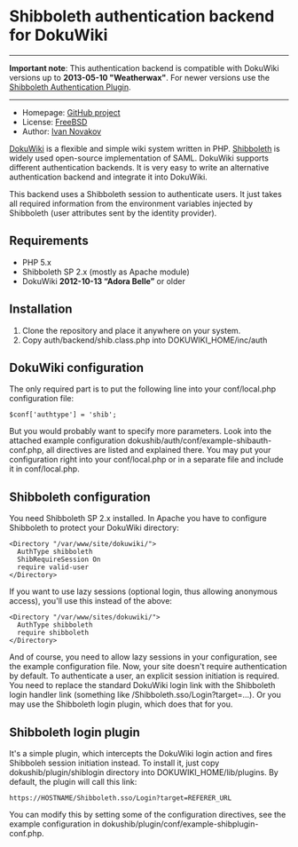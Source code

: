 Shibboleth authentication backend for DokuWiki
==============================================

---
__Important note__: This authentication backend is compatible with DokuWiki versions up to __2013-05-10 "Weatherwax"__. For newer versions use the [Shibboleth Authentication Plugin](https://github.com/ivan-novakov/dokuwiki-shibboleth-auth).

---

* Homepage: [GitHub project][homepage]
* License: [FreeBSD][license]
* Author: [Ivan Novakov][contact]

[DokuWiki][dokuwiki] is a flexible and simple wiki system written in PHP. [Shibboleth][shibboleth] is widely used 
open-source implementation of SAML. DokuWiki supports different authentication backends. It is very easy to write 
an alternative authentication backend and integrate it into DokuWiki.

This backend uses a Shibboleth session to authenticate users. It just takes all required information from the 
environment variables injected by Shibboleth (user attributes sent by the identity provider).

Requirements
------------

* PHP 5.x
* Shibboleth SP 2.x (mostly as Apache module)
* DokuWiki __2012-10-13 “Adora Belle”__ or older

Installation
------------

1. Clone the repository and place it anywhere on your system.
2. Copy auth/backend/shib.class.php into DOKUWIKI_HOME/inc/auth

DokuWiki configuration
-------------

The only required part is to put the following line into your conf/local.php configuration file:

    $conf['authtype'] = 'shib';

But you would probably want to specify more parameters. Look into the attached example configuration 
dokushib/auth/conf/example-shibauth-conf.php, all directives are listed and explained there. 
You may put your configuration right into your conf/local.php or in a separate file and include it in conf/local.php.

Shibboleth configuration
------------------------

You need Shibboleth SP 2.x installed. In Apache you have to configure Shibboleth to protect your DokuWiki directory:

    <Directory "/var/www/site/dokuwiki/">
      AuthType shibboleth
      ShibRequireSession On
      require valid-user
    </Directory>

If you want to use lazy sessions (optional login, thus allowing anonymous access), you'll use this instead of the above:

    <Directory "/var/www/sites/dokuwiki/">
      AuthType shibboleth
      require shibboleth
    </Directory>

And of course, you need to allow lazy sessions in your configuration, see the example configuration file. Now, your 
site doesn't require authentication by default. To authenticate a user, an explicit session initiation is required. 
You need to replace the standard DokuWiki login link with the Shibboleth login handler link 
(something like /Shibboleth.sso/Login?target=...). Or you may use the Shibboleth login plugin, which does that for you.

Shibboleth login plugin
-----------------------

It's a simple plugin, which intercepts the DokuWiki login action and fires Shibboleh session initiation instead. 
To install it, just copy dokushib/plugin/shiblogin directory into DOKUWIKI_HOME/lib/plugins. By default, the plugin 
will call this link:

    https://HOSTNAME/Shibboleth.sso/Login?target=REFERER_URL

You can modify this by setting some of the configuration directives, see the example configuration in 
dokushib/plugin/conf/example-shibplugin-conf.php.


[dokuwiki]: http://www.dokuwiki.org/dokuwiki
[shibboleth]: shibboleth
[homepage]: https://github.com/ivan-novakov/dokushib
[license]: http://debug.cz/license/freebsd
[contact]: mailto:ivan.novakov[at]debug.cz
